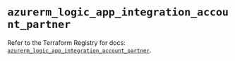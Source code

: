 # `azurerm_logic_app_integration_account_partner`

Refer to the Terraform Registry for docs: [`azurerm_logic_app_integration_account_partner`](https://registry.terraform.io/providers/hashicorp/azurerm/4.36.0/docs/resources/logic_app_integration_account_partner).

